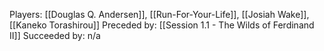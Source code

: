Players: [[Douglas Q. Andersen]], [[Run-For-Your-Life]], [[Josiah Wake]], [[Kaneko Torashirou]]
Preceded by: [[Session 1.1 - The Wilds of Ferdinand II]]
Succeeded by: n/a